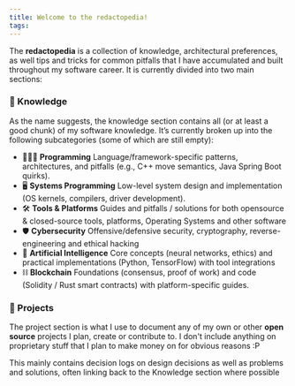 ```yaml
---
title: Welcome to the redactopedia!
tags:
---
```

The **redactopedia** is a collection of knowledge, architectural preferences, as well tips and tricks for common pitfalls that I have accumulated and built throughout my software career. It is currently divided into two main sections:
### 🧠 Knowledge
As the name suggests, the knowledge section contains all (or at least a good chunk) of my software knowledge. It’s currently broken up into the following subcategories (some of which are still empty):

- 🧑🏼‍💻 **Programming** 
  Language/framework-specific patterns, architectures, and pitfalls (e.g., C++ move semantics, Java Spring Boot quirks).
- 🖥️ **Systems Programming** 
  Low-level system design and implementation (OS kernels, compilers, driver development).
- 🛠️ **Tools & Platforms** 
  Guides and pitfalls / solutions for both opensource & closed-source tools, platforms, Operating Systems and other software
- 🛡️ **Cybersecurity**
  Offensive/defensive security, cryptography, reverse-engineering and ethical hacking
- 🤖 **Artificial Intelligence**
  Core concepts (neural networks, ethics) and practical implementations (Python, TensorFlow) with tool integrations
- ⛓️ **Blockchain** 
  Foundations (consensus, proof of work) and code (Solidity / Rust smart contracts) with platform-specific guides.
### 📝 Projects
The project section is what I use to document any of my own or other **open source** projects I plan, create or contribute to. I don't include anything on proprietary stuff that I plan to make money on for obvious reasons :P

This mainly contains decision logs on design decisions as well as problems and solutions, often linking back to the Knowledge section where possible
